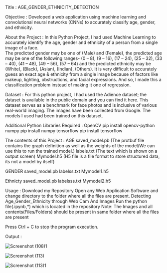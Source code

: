 Title : 
AGE_GENDER_ETHNICITY_DETECTION

Objective :
Developed a web application using machine learning and convolutional neural networks (CNNs) to accurately classify age, gender, and ethnicity.

About the Project :
In this Python Project, I had used Machine Learning to accurately identify the age, gender and ethnicity of a person from a single image of a face.  
The predicted gender may be one of (Male) and (Female), the predicted age may be one of the following ranges-
(0 – 8), (9 – 16), (17 – 24), (25 – 32), (33 – 40), (41 – 48), (49 – 56), (57 – 64) and the predicted ethnicity may be (White), (Black), (Asian), (Indian), (Others).
It is very difficult to accurately guess an exact age & ethnicity from a single image because of factors like makeup, lighting, obstructions, and facial expressions. 
And so, I made this a classification problem instead of making it one of regression.

Dataset :
For this python project, I had used the Adience dataset; the dataset is available in the public domain and you can find it here. 
This dataset serves as a benchmark for face photos and is inclusive of various real-world imaging. 
The images have been collected from Google.
The models I used had been trained on this dataset.

Additional Python Libraries Required :
OpenCV
   pip install opencv-python
numpy
   pip install numpy
tensorflow
   pip install tensorflow

The contents of this Project :
AGE
saved_model.pb (The protbuf file contains the graph definition as well as the weights of the model/We can use this to run the trained model.)
labels.txt (The text which is shown on a output screen)
Mymodel.h5 (H5 file is a file format to store structured data,  its not a model by itself)

GENDER
saved_model.pb
labelss.txt
Mymodel1.h5

Ethnicty
saved_model.pb
labelsss.txt
Mymodel2.h5


Usage :
Download my Repository
Open any Web Application Software and change directory to the folder where all the files are present.
Detecting Age_Gender_Ethnicity through Web Cam And Images
Run the python file(.ipynb,*) which is located in the repository
Note: The Images and all contents(Files/Folders) should be present in same folder where all the files are present

Press Ctrl + C to stop the program execution.

Output :

![Screenshot (108)1](https://github.com/jeetchheda0903/Age_Gender_Ethnicty_Detection/assets/96326553/c1d7dcc0-3016-4cc8-869b-dd9e3ccb6aa2)

![Screenshot (113)](https://github.com/jeetchheda0903/Age_Gender_Ethnicty_Detection/assets/96326553/c5e00be7-2ca9-4672-bf86-8eaaa4a9368c)

![Screenshot (113)1](https://github.com/jeetchheda0903/Age_Gender_Ethnicty_Detection/assets/96326553/c8e86f0e-b7c0-4f51-b92a-5ada6461b32d)
